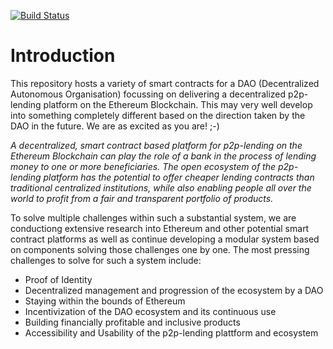 [![Build Status](https://travis-ci.org/adorsys/p2p-lending.svg?branch=master)](https://travis-ci.org/adorsys/p2p-lending)
# Introduction

This repository hosts a variety of smart contracts for a DAO (Decentralized Autonomous Organisation) focussing on delivering a decentralized p2p-lending platform on the Ethereum Blockchain. This may very well develop into something completely different based on the direction taken by the DAO in the future. We are as excited as you are! ;-)

*A decentralized, smart contract based platform for p2p-lending on the Ethereum Blockchain can play the role of a bank in the process of lending money to one or more beneficiaries. 
The open ecosystem of the p2p-lending platform has the potential to offer cheaper lending contracts than traditional centralized institutions, while also enabling people all over the world to profit from a fair and transparent portfolio of products.*

To solve multiple challenges within such a substantial system, we are conductiong extensive research into Ethereum and other potential smart contract platforms as well as continue developing a modular system based on components solving those challenges one by one. The most pressing challenges to solve for such a system include:

* Proof of Identity
* Decentralized management and progression of the ecosystem by a DAO
* Staying within the bounds of Ethereum
* Incentivization of the DAO ecosystem and its continuous use
* Building financially profitable and inclusive products
* Accessibility and Usability of the p2p-lending plattform and ecosystem
